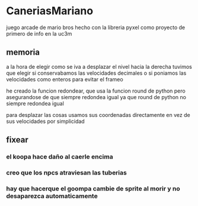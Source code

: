 # CaneriasMariano
juego arcade de mario bros hecho con la libreria pyxel como proyecto de primero de info en la uc3m



## memoria

a la hora de elegir como se iva a desplazar el nivel hacia la derecha tuvimos que elegir si conservabamos las velocidades decimales o si poniamos las velocidades como enteros para evitar el frameo

he creado la funcion redondear, que usa la funcion round de python pero asegurandose de que siempre redondea igual ya que round de python no siempre redondea igual

para desplazar las cosas usamos sus coordenadas directamente en vez de sus velocidades por simplicidad

## fixear

### el koopa hace daño al caerle encima
### creo que los npcs atraviesan las tuberias
### hay que hacerque el goompa cambie de sprite al morir y no desaparezca automaticamente

